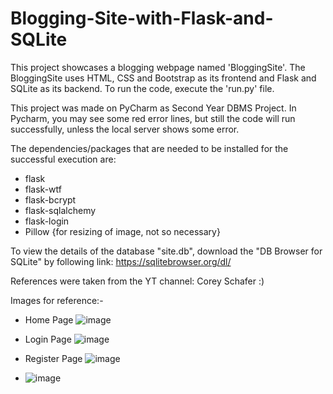 # Blogging-Site-with-Flask-and-SQLite

This project showcases a blogging webpage named 'BloggingSite'.
The BloggingSite uses HTML, CSS and Bootstrap as its frontend and Flask and SQLite as its backend. 
To run the code, execute the 'run.py' file.

This project was made on PyCharm as Second Year DBMS Project. 
In Pycharm, you may see some red error lines, but still the code will run successfully, unless the local server shows some error.

The dependencies/packages that are needed to be installed for the successful execution are:
- flask
- flask-wtf
- flask-bcrypt
- flask-sqlalchemy
- flask-login
- Pillow {for resizing of image, not so necessary}

To view the details of the database "site.db", download the "DB Browser for SQLite" by following link:
https://sqlitebrowser.org/dl/

References were taken from the YT channel: Corey Schafer :)

Images for reference:-
- Home Page
![image](https://github.com/nitinkoberoii/Blogging-Site-with-Flask-and-SQLite/assets/134691738/013104ce-161a-4bc7-aaf0-7e07547bb203)
- Login Page
![image](https://github.com/nitinkoberoii/Blogging-Site-with-Flask-and-SQLite/assets/134691738/f3f8f5de-b1a2-4447-aab6-ee91018a60a6)
- Register Page
![image](https://github.com/nitinkoberoii/Blogging-Site-with-Flask-and-SQLite/assets/134691738/7a294de1-11f7-423f-8c3e-46037a0b1478)

- ![image](https://github.com/nitinkoberoii/Blogging-Site-with-Flask-and-SQLite/assets/134691738/b7edc70a-ad1c-46a0-a6aa-548330eb1f29)
